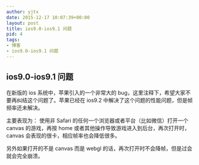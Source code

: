 ```yaml
---
author: yjtx
date: 2015-12-17 10:07:39+00:00
layout: post
title: ios9.0-ios9.1 问题
pid: 4
tags:
- 博客
- ios9.0-ios9.1 问题
---
```




## ios9.0-ios9.1 问题

在新版的 ios 系统中，苹果引入的一个非常大的 bug，这里注释下，希望大家不要再纠结这个问题了。苹果已经在 ios9.2 中解决了这个问题的性能问题，但是帧频率还未解决。


主要表现为： 使用非 Safari 的任何一个浏览器或者平台（比如微信）打开一个 canvas 的游戏，再按 home 或者其他操作导致游戏进入到后台，再次打开时，canvas 会表现的很卡，相应帧率也会降低很多。

另外如果打开的不是 canvas 而是 webgl 的话，再次打开时不会降帧，但是过会就会完全崩溃。